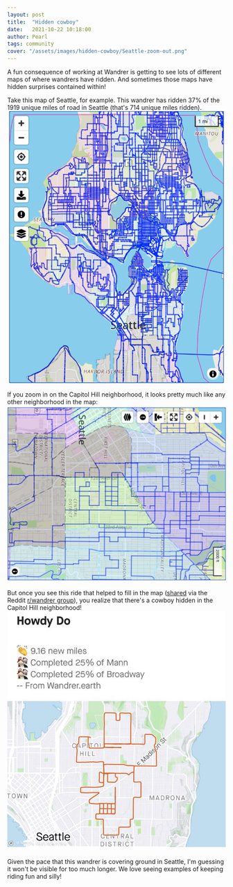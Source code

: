 ```yaml
---
layout: post
title:  "Hidden cowboy"
date:   2021-10-22 10:18:00
author: Pearl
tags: community
cover: "/assets/images/hidden-cowboy/Seattle-zoom-out.png"
---
```


A fun consequence of working at Wandrer is getting to see lots of different maps of where wandrers have ridden. And sometimes those maps have hidden surprises contained within!

Take this map of Seattle, for example. This wandrer has ridden 37% of the 1919 unique miles of road in Seattle (that's 714 unique miles ridden).
![A map of Seattle with blue lines indicating that 37% of the city's roads have been ridden](/assets/images/hidden-cowboy/Seattle-zoom-out.png)

If you zoom in on the Capitol Hill neighborhood, it looks pretty much like any other neighborhood in the map:
![A map of Seattle with blue lines indicating that 37% of the city's roads have been ridden](/assets/images/hidden-cowboy/Seattle-zoom-in.png)

But once you see this ride that helped to fill in the map ([shared](https://www.reddit.com/r/wandrer/comments/p4lega/completed_25_of_seattle_and_did_a_little_art/) via the Reddit [r/wandrer group](https://www.reddit.com/r/wandrer/)), you realize that there's a cowboy hidden in the Capitol Hill neighborhood!
![An image of a bike ride in the shape of a cowboy's head](/assets/images/hidden-cowboy/cowboy.jpeg)

 Given the pace that this wandrer is covering ground in Seattle, I'm guessing it won't be visible for too much longer. We love seeing examples of keeping riding fun and silly!
